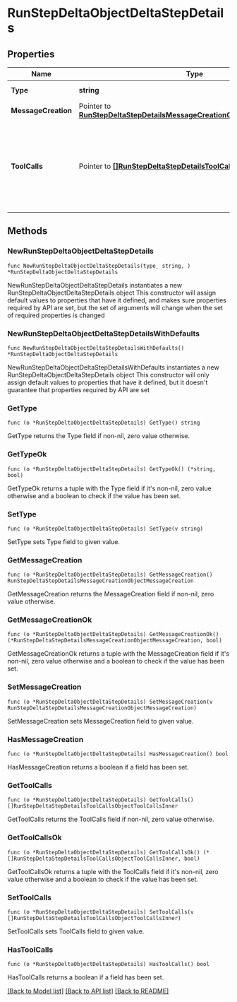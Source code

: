# RunStepDeltaObjectDeltaStepDetails

## Properties

Name | Type | Description | Notes
------------ | ------------- | ------------- | -------------
**Type** | **string** | Always &#x60;message_creation&#x60;. | 
**MessageCreation** | Pointer to [**RunStepDeltaStepDetailsMessageCreationObjectMessageCreation**](RunStepDeltaStepDetailsMessageCreationObjectMessageCreation.md) |  | [optional] 
**ToolCalls** | Pointer to [**[]RunStepDeltaStepDetailsToolCallsObjectToolCallsInner**](RunStepDeltaStepDetailsToolCallsObjectToolCallsInner.md) | An array of tool calls the run step was involved in. These can be associated with one of three types of tools: &#x60;code_interpreter&#x60;, &#x60;file_search&#x60;, or &#x60;function&#x60;.  | [optional] 

## Methods

### NewRunStepDeltaObjectDeltaStepDetails

`func NewRunStepDeltaObjectDeltaStepDetails(type_ string, ) *RunStepDeltaObjectDeltaStepDetails`

NewRunStepDeltaObjectDeltaStepDetails instantiates a new RunStepDeltaObjectDeltaStepDetails object
This constructor will assign default values to properties that have it defined,
and makes sure properties required by API are set, but the set of arguments
will change when the set of required properties is changed

### NewRunStepDeltaObjectDeltaStepDetailsWithDefaults

`func NewRunStepDeltaObjectDeltaStepDetailsWithDefaults() *RunStepDeltaObjectDeltaStepDetails`

NewRunStepDeltaObjectDeltaStepDetailsWithDefaults instantiates a new RunStepDeltaObjectDeltaStepDetails object
This constructor will only assign default values to properties that have it defined,
but it doesn't guarantee that properties required by API are set

### GetType

`func (o *RunStepDeltaObjectDeltaStepDetails) GetType() string`

GetType returns the Type field if non-nil, zero value otherwise.

### GetTypeOk

`func (o *RunStepDeltaObjectDeltaStepDetails) GetTypeOk() (*string, bool)`

GetTypeOk returns a tuple with the Type field if it's non-nil, zero value otherwise
and a boolean to check if the value has been set.

### SetType

`func (o *RunStepDeltaObjectDeltaStepDetails) SetType(v string)`

SetType sets Type field to given value.


### GetMessageCreation

`func (o *RunStepDeltaObjectDeltaStepDetails) GetMessageCreation() RunStepDeltaStepDetailsMessageCreationObjectMessageCreation`

GetMessageCreation returns the MessageCreation field if non-nil, zero value otherwise.

### GetMessageCreationOk

`func (o *RunStepDeltaObjectDeltaStepDetails) GetMessageCreationOk() (*RunStepDeltaStepDetailsMessageCreationObjectMessageCreation, bool)`

GetMessageCreationOk returns a tuple with the MessageCreation field if it's non-nil, zero value otherwise
and a boolean to check if the value has been set.

### SetMessageCreation

`func (o *RunStepDeltaObjectDeltaStepDetails) SetMessageCreation(v RunStepDeltaStepDetailsMessageCreationObjectMessageCreation)`

SetMessageCreation sets MessageCreation field to given value.

### HasMessageCreation

`func (o *RunStepDeltaObjectDeltaStepDetails) HasMessageCreation() bool`

HasMessageCreation returns a boolean if a field has been set.

### GetToolCalls

`func (o *RunStepDeltaObjectDeltaStepDetails) GetToolCalls() []RunStepDeltaStepDetailsToolCallsObjectToolCallsInner`

GetToolCalls returns the ToolCalls field if non-nil, zero value otherwise.

### GetToolCallsOk

`func (o *RunStepDeltaObjectDeltaStepDetails) GetToolCallsOk() (*[]RunStepDeltaStepDetailsToolCallsObjectToolCallsInner, bool)`

GetToolCallsOk returns a tuple with the ToolCalls field if it's non-nil, zero value otherwise
and a boolean to check if the value has been set.

### SetToolCalls

`func (o *RunStepDeltaObjectDeltaStepDetails) SetToolCalls(v []RunStepDeltaStepDetailsToolCallsObjectToolCallsInner)`

SetToolCalls sets ToolCalls field to given value.

### HasToolCalls

`func (o *RunStepDeltaObjectDeltaStepDetails) HasToolCalls() bool`

HasToolCalls returns a boolean if a field has been set.


[[Back to Model list]](../README.md#documentation-for-models) [[Back to API list]](../README.md#documentation-for-api-endpoints) [[Back to README]](../README.md)



